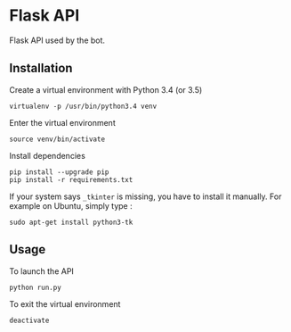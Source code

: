 Flask API
=========

Flask API used by the bot.


## Installation

Create a virtual environment with Python 3.4 (or 3.5)

	virtualenv -p /usr/bin/python3.4 venv

Enter the virtual environment

	source venv/bin/activate

Install dependencies

	pip install --upgrade pip
	pip install -r requirements.txt

If your system says `_tkinter` is missing, you have to install it manually. For example on Ubuntu, simply type :

	sudo apt-get install python3-tk


## Usage

To launch the API

	python run.py

To exit the virtual environment

	deactivate
